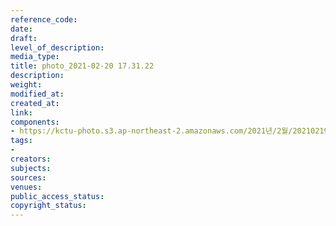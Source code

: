 ```yaml
---
reference_code: 
date: 
draft: 
level_of_description: 
media_type: 
title: photo_2021-02-20 17.31.22
description: 
weight: 
modified_at: 
created_at: 
link: 
components:
- https://kctu-photo.s3.ap-northeast-2.amazonaws.com/2021년/2월/20210219_백기완+선생+발인.영결식.하관/백승호/photo_2021-02-20+17.31.22.jpeg
tags:
- 
creators: 
subjects: 
sources: 
venues: 
public_access_status: 
copyright_status: 
---
```

